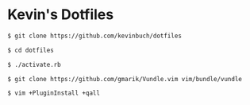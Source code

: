 # Kevin's Dotfiles

```bash
$ git clone https://github.com/kevinbuch/dotfiles

$ cd dotfiles

$ ./activate.rb

$ git clone https://github.com/gmarik/Vundle.vim vim/bundle/vundle

$ vim +PluginInstall +qall
```


